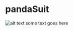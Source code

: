 # pandaSuit
![alt text](https://github.com/AnthonyRaimondo/pandaSuit/blob/main/pandaSuit-mini.ico?raw=true "Panda in a Suit") some text goes here
